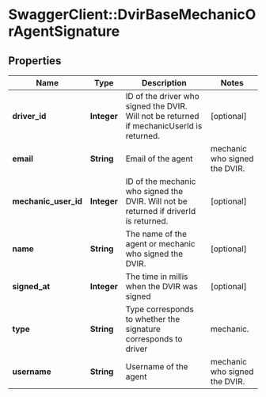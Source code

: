# SwaggerClient::DvirBaseMechanicOrAgentSignature

## Properties
Name | Type | Description | Notes
------------ | ------------- | ------------- | -------------
**driver_id** | **Integer** | ID of the driver who signed the DVIR. Will not be returned if mechanicUserId is returned. | [optional] 
**email** | **String** | Email of the  agent|mechanic who signed the DVIR. | [optional] 
**mechanic_user_id** | **Integer** | ID of the mechanic who signed the DVIR. Will not be returned if driverId is returned. | [optional] 
**name** | **String** | The name of the agent or mechanic who signed the DVIR. | [optional] 
**signed_at** | **Integer** | The time in millis when the DVIR was signed | [optional] 
**type** | **String** | Type corresponds to whether the signature corresponds to driver|mechanic. | [optional] 
**username** | **String** | Username of the  agent|mechanic who signed the DVIR. | [optional] 


